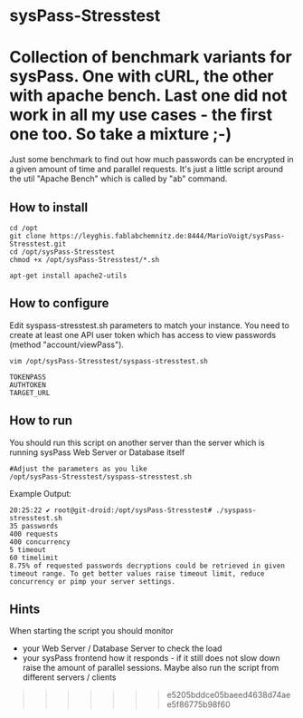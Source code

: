 # sysPass-Stresstest

Collection of benchmark variants for sysPass. One with cURL, the other with apache bench. Last one did not work in all my use cases - the first one too. So take a mixture ;-)
=======
Just some benchmark to find out how much passwords can be encrypted in a given amount of time and parallel requests. It's just a little script around the util "Apache Bench" which is called by "ab" command.

## How to install
```
cd /opt
git clone https://leyghis.fablabchemnitz.de:8444/MarioVoigt/sysPass-Stresstest.git
cd /opt/sysPass-Stresstest
chmod +x /opt/sysPass-Stresstest/*.sh

apt-get install apache2-utils
```

## How to configure
Edit syspass-stresstest.sh parameters to match your instance. You need to create at least one API user token which has access to view passwords (method "account/viewPass").

```
vim /opt/sysPass-Stresstest/syspass-stresstest.sh

TOKENPASS
AUTHTOKEN
TARGET_URL
```

## How to run
You should run this script on another server than the server which is running sysPass Web Server or Database itself

```
#Adjust the parameters as you like
/opt/sysPass-Stresstest/syspass-stresstest.sh
```

Example Output:
```
20:25:22 ✔ root@git-droid:/opt/sysPass-Stresstest# ./syspass-stresstest.sh
35 passwords
400 requests
400 concurrency
5 timeout
60 timelimit
8.75% of requested passwords decryptions could be retrieved in given timeout range. To get better values raise timeout limit, reduce concurrency or pimp your server settings.
```

## Hints
When starting the script you should monitor 
* your Web Server / Database Server to check the load
* your sysPass frontend how it responds - if it still does not slow down raise the amount of parallel sessions. Maybe also run the script from different servers / clients
>>>>>>> e5205bddce05baeed4638d74aee5f86775b98f60
